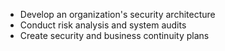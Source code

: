 - Develop an organization's security architecture
- Conduct risk analysis and system audits
- Create security and business continuity plans